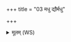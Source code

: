 +++
title = "03 मधु द्यौर्मधु"

+++
<details><summary>मूलम् (WS)</summary>

मधु द्यौर्मधु पृथिवी मध्विन्द्रो मधु सूर्यः ।  
स्त्रियो या जज्ञिरे मधु ताभ्योहं मधुमत्तरा ॥ ३ ॥
</details>
